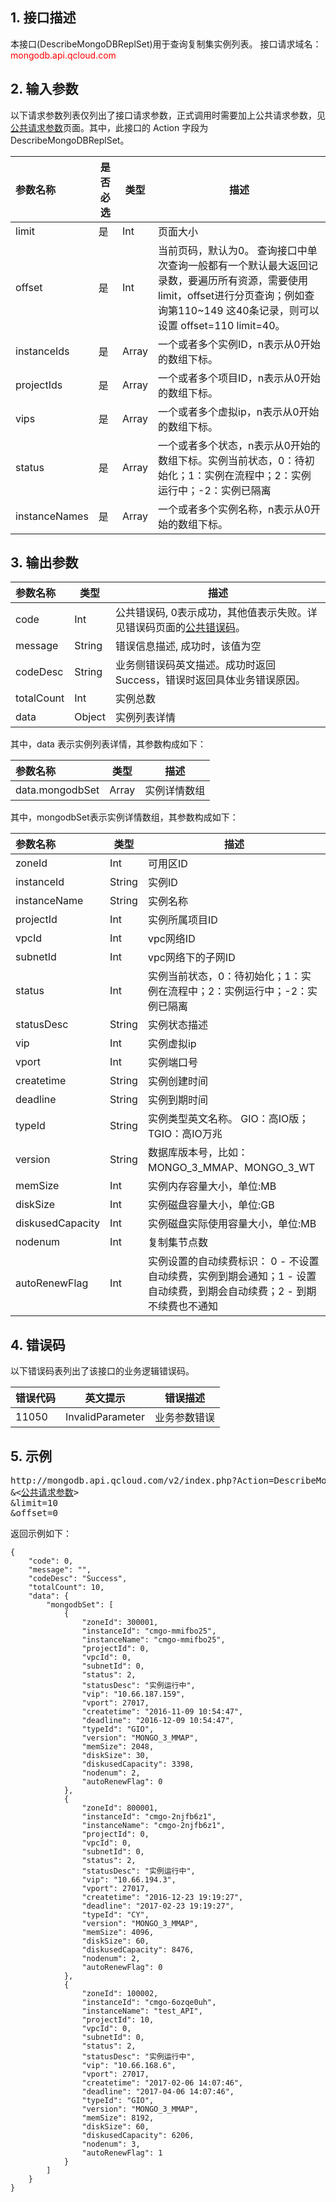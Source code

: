 ## 1. 接口描述
 
本接口(DescribeMongoDBReplSet)用于查询复制集实例列表。
接口请求域名：<font style='color:red'>mongodb.api.qcloud.com </font>

## 2. 输入参数
以下请求参数列表仅列出了接口请求参数，正式调用时需要加上公共请求参数，见<a href='/doc/api/260/1753' title='公共请求参数'>公共请求参数</a>页面。其中，此接口的 Action 字段为 DescribeMongoDBReplSet。

| 参数名称 | 是否必选  | 类型 | 描述 |
|:---------|---------|---------|---------|
| limit | 是 | Int | 页面大小 |
| offset | 是 | Int | 当前页码，默认为0。 查询接口中单次查询一般都有一个默认最大返回记录数，要遍历所有资源，需要使用 limit，offset进行分页查询；例如查询第110~149 这40条记录，则可以设置 offset=110 limit=40。 |
| instanceIds | 是 | Array | 一个或者多个实例ID，n表示从0开始的数组下标。|
| projectIds | 是 | Array | 一个或者多个项目ID，n表示从0开始的数组下标。 |
| vips | 是 | Array | 一个或者多个虚拟ip，n表示从0开始的数组下标。 |
| status | 是 | Array | 一个或者多个状态，n表示从0开始的数组下标。实例当前状态，0：待初始化；1：实例在流程中；2：实例运行中；-2：实例已隔离 |
| instanceNames | 是 | Array | 一个或者多个实例名称，n表示从0开始的数组下标。 |

## 3. 输出参数

| 参数名称 | 类型 | 描述 |
|:---------|---------|---------|
| code | Int | 公共错误码, 0表示成功，其他值表示失败。详见错误码页面的<a href='/document/api/377/4173' title='公共错误码'>公共错误码</a>。|
| message | String | 错误信息描述, 成功时，该值为空 |
| codeDesc | String | 业务侧错误码英文描述。成功时返回Success，错误时返回具体业务错误原因。 |
| totalCount | Int | 实例总数 |
| data | Object | 实例列表详情 |


其中，data 表示实例列表详情，其参数构成如下：

| 参数名称 | 类型 | 描述 |
|:---------|---------|---------|
| data.mongodbSet | Array | 实例详情数组 |

其中，mongodbSet表示实例详情数组，其参数构成如下：

| 参数名称 | 类型 | 描述 |
|:---------|---------|---------|
| zoneId | Int | 可用区ID |
| instanceId | String | 实例ID |
| instanceName | String | 实例名称 |
| projectId | Int | 实例所属项目ID |
| vpcId | Int | vpc网络ID |
| subnetId | Int | vpc网络下的子网ID |
| status | Int | 实例当前状态，0：待初始化；1：实例在流程中；2：实例运行中；-2：实例已隔离 |
| statusDesc | String | 实例状态描述 |
| vip | Int | 实例虚拟ip |
| vport | Int | 实例端口号 |
| createtime | String | 实例创建时间 |
| deadline | String | 实例到期时间 |
| typeId | String | 实例类型英文名称。 GIO：高IO版；TGIO：高IO万兆 |
| version | String | 数据库版本号，比如：MONGO_3_MMAP、MONGO_3_WT |
| memSize | Int | 实例内存容量大小，单位:MB |
| diskSize | Int | 实例磁盘容量大小，单位:GB |
| diskusedCapacity | Int | 实例磁盘实际使用容量大小，单位:MB |
| nodenum | Int | 复制集节点数 |
| autoRenewFlag | Int | 实例设置的自动续费标识： 0 - 不设置自动续费，实例到期会通知；1 - 设置自动续费，到期会自动续费；2 - 到期不续费也不通知 |

## 4. 错误码
以下错误码表列出了该接口的业务逻辑错误码。

| 错误代码 | 英文提示 | 错误描述 |
|---------|---------|---------|
|11050|InvalidParameter|业务参数错误|

## 5. 示例
<pre>
http://mongodb.api.qcloud.com/v2/index.php?Action=DescribeMongoDBReplSet
&<<a href="/doc/api/229/6976">公共请求参数</a>>
&limit=10
&offset=0
</pre>
返回示例如下：
```
{
    "code": 0,
    "message": "",
    "codeDesc": "Success",
    "totalCount": 10,
    "data": {
        "mongodbSet": [
            {
                "zoneId": 300001,
                "instanceId": "cmgo-mmifbo25",
                "instanceName": "cmgo-mmifbo25",
                "projectId": 0,
                "vpcId": 0,
                "subnetId": 0,
                "status": 2,
                "statusDesc": "实例运行中",
                "vip": "10.66.187.159",
                "vport": 27017,
                "createtime": "2016-11-09 10:54:47",
                "deadline": "2016-12-09 10:54:47",
                "typeId": "GIO",
                "version": "MONGO_3_MMAP",
                "memSize": 2048,
                "diskSize": 30,
                "diskusedCapacity": 3398,
                "nodenum": 2,
                "autoRenewFlag": 0
            },
            {
                "zoneId": 800001,
                "instanceId": "cmgo-2njfb6z1",
                "instanceName": "cmgo-2njfb6z1",
                "projectId": 0,
                "vpcId": 0,
                "subnetId": 0,
                "status": 2,
                "statusDesc": "实例运行中",
                "vip": "10.66.194.3",
                "vport": 27017,
                "createtime": "2016-12-23 19:19:27",
                "deadline": "2017-02-23 19:19:27",
                "typeId": "CY",
                "version": "MONGO_3_MMAP",
                "memSize": 4096,
                "diskSize": 60,
                "diskusedCapacity": 8476,
                "nodenum": 2,
                "autoRenewFlag": 0
            },
            {
                "zoneId": 100002,
                "instanceId": "cmgo-6ozqe0uh",
                "instanceName": "test_API",
                "projectId": 10,
                "vpcId": 0,
                "subnetId": 0,
                "status": 2,
                "statusDesc": "实例运行中",
                "vip": "10.66.168.6",
                "vport": 27017,
                "createtime": "2017-02-06 14:07:46",
                "deadline": "2017-04-06 14:07:46",
                "typeId": "GIO",
                "version": "MONGO_3_MMAP",
                "memSize": 8192,
                "diskSize": 60,
                "diskusedCapacity": 6206,
                "nodenum": 3,
                "autoRenewFlag": 1
            }
        ]
    }
}

```